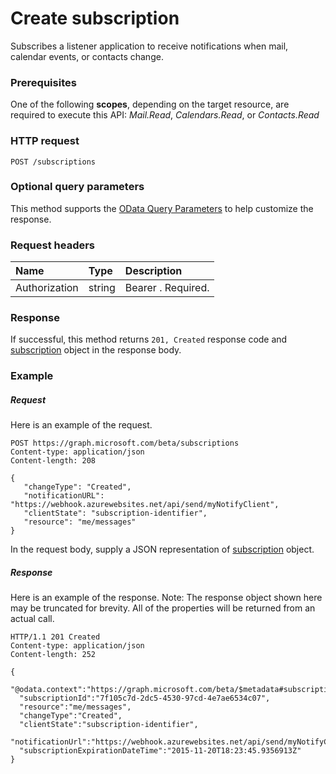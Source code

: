 # Create subscription

Subscribes a listener application to receive notifications when mail, calendar events, or contacts change.
### Prerequisites
One of the following **scopes**, depending on the target resource, are required to execute this API: *Mail.Read*, *Calendars.Read*, or *Contacts.Read* 
### HTTP request
<!-- { "blockType": "ignored" } -->

```http
POST /subscriptions

```
### Optional query parameters
This method supports the [OData Query Parameters](http://graph.microsoft.io/docs/overview/query_parameters) to help customize the response.

### Request headers
| Name       | Type | Description|
|:-----------|:------|:----------|
| Authorization  | string  | Bearer <token>. Required. |


### Response
If successful, this method returns `201, Created` response code and [subscription](../resources/subscription.md) object in the response body.

### Example
##### Request
Here is an example of the request.
<!-- {
  "blockType": "request",
  "name": "create_subscription_from_subscriptions"
}-->
```http
POST https://graph.microsoft.com/beta/subscriptions
Content-type: application/json
Content-length: 208

{
   "changeType": "Created",
   "notificationURL": "https://webhook.azurewebsites.net/api/send/myNotifyClient",
   "clientState": "subscription-identifier",  
   "resource": "me/messages"
}
```
In the request body, supply a JSON representation of [subscription](../resources/subscription.md) object.
##### Response
Here is an example of the response. Note: The response object shown here may be truncated for brevity. All of the properties will be returned from an actual call.
<!-- {
  "blockType": "response",
  "truncated": true,
  "@odata.type": "microsoft.graph.subscription"
} -->
```http
HTTP/1.1 201 Created
Content-type: application/json
Content-length: 252

{
  "@odata.context":"https://graph.microsoft.com/beta/$metadata#subscriptions/$entity",
  "subscriptionId":"7f105c7d-2dc5-4530-97cd-4e7ae6534c07",
  "resource":"me/messages",
  "changeType":"Created",
  "clientState":"subscription-identifier",
  "notificationUrl":"https://webhook.azurewebsites.net/api/send/myNotifyClient",
  "subscriptionExpirationDateTime":"2015-11-20T18:23:45.9356913Z"
}
```

<!-- uuid: 8fcb5dbc-d5aa-4681-8e31-b001d5168d79
2015-10-25 14:57:30 UTC -->
<!-- {
  "type": "#page.annotation",
  "description": "Create subscription",
  "keywords": "",
  "section": "documentation",
  "tocPath": ""
}-->
